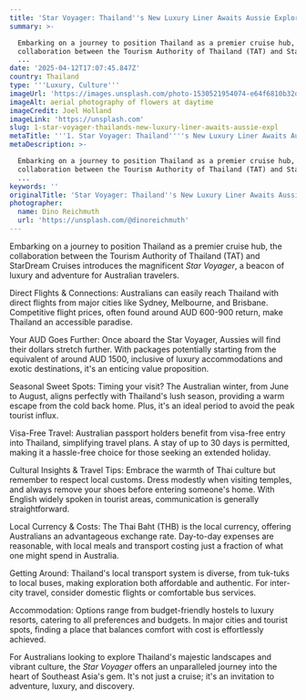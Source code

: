 ```yaml
---
title: 'Star Voyager: Thailand''s New Luxury Liner Awaits Aussie Explorers'
summary: >-

  Embarking on a journey to position Thailand as a premier cruise hub, the
  collaboration between the Tourism Authority of Thailand (TAT) and StarDream
  ...
date: '2025-04-12T17:07:45.847Z'
country: Thailand
type: '''Luxury, Culture'''
imageUrl: 'https://images.unsplash.com/photo-1530521954074-e64f6810b32d'
imageAlt: aerial photography of flowers at daytime
imageCredit: Joel Holland
imageLink: 'https://unsplash.com'
slug: 1-star-voyager-thailands-new-luxury-liner-awaits-aussie-expl
metaTitle: '''1. Star Voyager: Thailand''''s New Luxury Liner Awaits Aussie Explorers'''
metaDescription: >-

  Embarking on a journey to position Thailand as a premier cruise hub, the
  collaboration between the Tourism Authority of Thailand (TAT) and StarDream
  ...
keywords: ''
originalTitle: 'Star Voyager: Thailand''s New Luxury Liner Awaits Aussie Explorers'
photographer:
  name: Dino Reichmuth
  url: 'https://unsplash.com/@dinoreichmuth'
---
```








Embarking on a journey to position Thailand as a premier cruise hub, the collaboration between the Tourism Authority of Thailand (TAT) and StarDream Cruises introduces the magnificent *Star Voyager*, a beacon of luxury and adventure for Australian travelers.

Direct Flights & Connections: Australians can easily reach Thailand with direct flights from major cities like Sydney, Melbourne, and Brisbane. Competitive flight prices, often found around AUD 600-900 return, make Thailand an accessible paradise.

Your AUD Goes Further: Once aboard the Star Voyager, Aussies will find their dollars stretch further. With packages potentially starting from the equivalent of around AUD 1500, inclusive of luxury accommodations and exotic destinations, it's an enticing value proposition.

Seasonal Sweet Spots: Timing your visit? The Australian winter, from June to August, aligns perfectly with Thailand's lush season, providing a warm escape from the cold back home. Plus, it's an ideal period to avoid the peak tourist influx.

Visa-Free Travel: Australian passport holders benefit from visa-free entry into Thailand, simplifying travel plans. A stay of up to 30 days is permitted, making it a hassle-free choice for those seeking an extended holiday.

Cultural Insights & Travel Tips: Embrace the warmth of Thai culture but remember to respect local customs. Dress modestly when visiting temples, and always remove your shoes before entering someone's home. With English widely spoken in tourist areas, communication is generally straightforward.

Local Currency & Costs: The Thai Baht (THB) is the local currency, offering Australians an advantageous exchange rate. Day-to-day expenses are reasonable, with local meals and transport costing just a fraction of what one might spend in Australia.

Getting Around: Thailand's local transport system is diverse, from tuk-tuks to local buses, making exploration both affordable and authentic. For inter-city travel, consider domestic flights or comfortable bus services.

Accommodation: Options range from budget-friendly hostels to luxury resorts, catering to all preferences and budgets. In major cities and tourist spots, finding a place that balances comfort with cost is effortlessly achieved.

For Australians looking to explore Thailand's majestic landscapes and vibrant culture, the *Star Voyager* offers an unparalleled journey into the heart of Southeast Asia's gem. It's not just a cruise; it's an invitation to adventure, luxury, and discovery.
